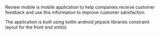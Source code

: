Review mobile is mobile application to help companies receive customer feedback and use this information to improve customer satisfaction.

The application is built using 
	kotlin
	android jetpack libraries
	constraint layout for the front end xml(s)
	
